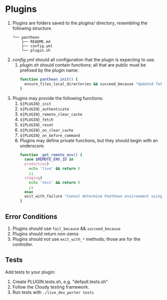 # Plugins

1. Plugins are folders saved to the _plugins/_ directory, resembling the following structure.
    ```
    └── pantheon
        ├── README.md
        ├── config.yml
        └── plugin.sh
    ```
2. _config.yml_ should all configuration that the plugin is expecting to use.
   1. _plugin.sh_ should contain functions; all that are public must be prefixed by the plugin name:
       ```bash
       function pantheon_init() {
         ensure_files_local_directories && succeed_because "Updated fetch structure at $(path_unresolve "$APP_ROOT" "$FETCH_FILES_PATH")"
       }
       ```
3. Plugins may provide the following functions:
    1. `${PLUGIN}_init`
    2. `${PLUGIN}_authenticate`
    3. `${PLUGIN}_remote_clear_cache`
    4. `${PLUGIN}_fetch`
    5. `${PLUGIN}_reset`
    6. `${PLUGIN}_on_clear_cache`
    6. `${PLUGIN}_on_before_command`
    7. Plugins may define private functions, but they should begin with an underscore.
       ```bash
       function _get_remote_env() {
         case $REMOTE_ENV_ID in
         production)
           echo 'live' && return 0
           ;;
         staging)
           echo 'test' && return 0
           ;;
         esac
         exit_with_failure "Cannot determine Pantheon environment using $REMOTE_ENV_ID"
       }
        ```

## Error Conditions

1. Plugins should use `fail_because` && `succeed_because`
2. Plugins should return non-zeros
3. Plugins should not use `exit_with_*` methods; those are for the controller.

## Tests

Add tests to your plugin:

1. Create PLUGIN.tests.sh, e.g. "default.tests.sh"
2. Follow the Cloudy testing framework.
3. Run tests with `./live_dev_porter tests`
